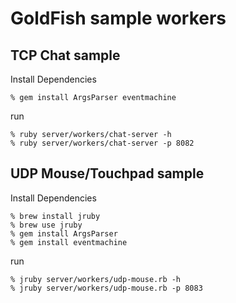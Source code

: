 GoldFish sample workers
=======================

TCP Chat sample
---------------

Install Dependencies

    % gem install ArgsParser eventmachine

run

    % ruby server/workers/chat-server -h
    % ruby server/workers/chat-server -p 8082


UDP Mouse/Touchpad sample
-------------------------

Install Dependencies

    % brew install jruby
    % brew use jruby
    % gem install ArgsParser
    % gem install eventmachine

run

    % jruby server/workers/udp-mouse.rb -h
    % jruby server/workers/udp-mouse.rb -p 8083
